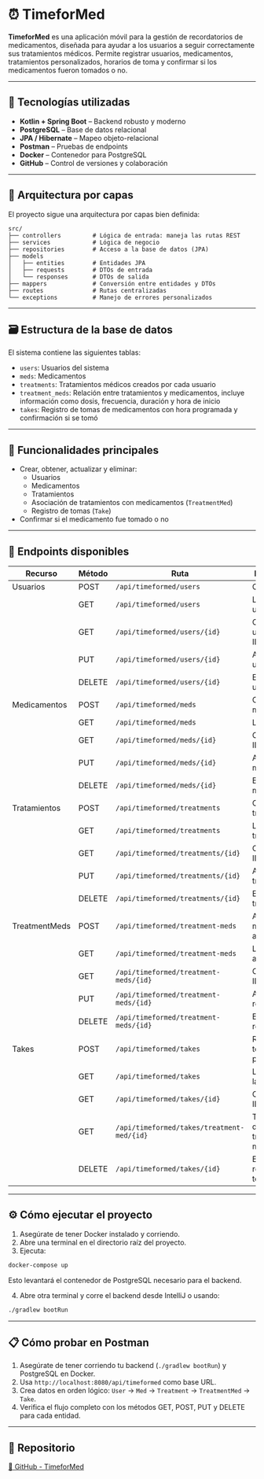 # ⏰ TimeforMed

**TimeforMed** es una aplicación móvil para la gestión de recordatorios de medicamentos, diseñada para ayudar a los usuarios a seguir correctamente sus tratamientos médicos. Permite registrar usuarios, medicamentos, tratamientos personalizados, horarios de toma y confirmar si los medicamentos fueron tomados o no.

---

## 🚀 Tecnologías utilizadas

- **Kotlin + Spring Boot** – Backend robusto y moderno
- **PostgreSQL** – Base de datos relacional
- **JPA / Hibernate** – Mapeo objeto-relacional
- **Postman** – Pruebas de endpoints
- **Docker** – Contenedor para PostgreSQL
- **GitHub** – Control de versiones y colaboración

---

## 🧱 Arquitectura por capas

El proyecto sigue una arquitectura por capas bien definida:

```
src/
├── controllers         # Lógica de entrada: maneja las rutas REST
├── services            # Lógica de negocio
├── repositories        # Acceso a la base de datos (JPA)
├── models
│   ├── entities        # Entidades JPA
│   ├── requests        # DTOs de entrada
│   └── responses       # DTOs de salida
├── mappers             # Conversión entre entidades y DTOs
├── routes              # Rutas centralizadas
└── exceptions          # Manejo de errores personalizados
```

---

## 🗃️ Estructura de la base de datos

El sistema contiene las siguientes tablas:

- `users`: Usuarios del sistema
- `meds`: Medicamentos
- `treatments`: Tratamientos médicos creados por cada usuario
- `treatment_meds`: Relación entre tratamientos y medicamentos, incluye información como dosis, frecuencia, duración y hora de inicio
- `takes`: Registro de tomas de medicamentos con hora programada y confirmación si se tomó


---

## 📌 Funcionalidades principales

- Crear, obtener, actualizar y eliminar:
    - Usuarios
    - Medicamentos
    - Tratamientos
    - Asociación de tratamientos con medicamentos (`TreatmentMed`)
    - Registro de tomas (`Take`)
- Confirmar si el medicamento fue tomado o no

---

## 📮 Endpoints disponibles

| Recurso         | Método | Ruta                                          | Descripción                                 |
|-----------------|--------|-----------------------------------------------|---------------------------------------------|
| Usuarios        | POST   | `/api/timeformed/users`                      | Crear usuario                                |
|                 | GET    | `/api/timeformed/users`                      | Listar usuarios                              |
|                 | GET    | `/api/timeformed/users/{id}`                 | Obtener usuario por ID                       |
|                 | PUT    | `/api/timeformed/users/{id}`                 | Actualizar usuario                           |
|                 | DELETE | `/api/timeformed/users/{id}`                 | Eliminar usuario                             |
| Medicamentos    | POST   | `/api/timeformed/meds`                       | Crear medicamento                            |
|                 | GET    | `/api/timeformed/meds`                       | Listar todos                                 |
|                 | GET    | `/api/timeformed/meds/{id}`                  | Obtener por ID                               |
|                 | PUT    | `/api/timeformed/meds/{id}`                  | Actualizar medicamento                       |
|                 | DELETE | `/api/timeformed/meds/{id}`                  | Eliminar medicamento                         |
| Tratamientos    | POST   | `/api/timeformed/treatments`                | Crear tratamiento                            |
|                 | GET    | `/api/timeformed/treatments`                | Listar tratamientos                          |
|                 | GET    | `/api/timeformed/treatments/{id}`           | Obtener por ID                               |
|                 | PUT    | `/api/timeformed/treatments/{id}`           | Actualizar tratamiento                       |
|                 | DELETE | `/api/timeformed/treatments/{id}`           | Eliminar tratamiento                         |
| TreatmentMeds   | POST   | `/api/timeformed/treatment-meds`            | Asociar medicamento a tratamiento            |
|                 | GET    | `/api/timeformed/treatment-meds`            | Listar asociaciones                          |
|                 | GET    | `/api/timeformed/treatment-meds/{id}`       | Obtener por ID                               |
|                 | PUT    | `/api/timeformed/treatment-meds/{id}`       | Actualizar relación                          |
|                 | DELETE | `/api/timeformed/treatment-meds/{id}`       | Eliminar relación                            |
| Takes           | POST   | `/api/timeformed/takes`                     | Registrar toma programada                    |
|                 | GET    | `/api/timeformed/takes`                     | Listar todas las tomas                       |
|                 | GET    | `/api/timeformed/takes/{id}`                | Obtener por ID                               |
|                 | GET    | `/api/timeformed/takes/treatment-med/{id}`  | Tomar por ID de tratamiento-medicamento      |
|                 | DELETE | `/api/timeformed/takes/{id}`                | Eliminar registro de toma                    |

---
## ⚙️ Cómo ejecutar el proyecto

1. Asegúrate de tener Docker instalado y corriendo.
2. Abre una terminal en el directorio raíz del proyecto.
3. Ejecuta:

```bash
docker-compose up
```

Esto levantará el contenedor de PostgreSQL necesario para el backend.

4. Abre otra terminal y corre el backend desde IntelliJ o usando:

```bash
./gradlew bootRun
```

---
## 📋 Cómo probar en Postman

1. Asegúrate de tener corriendo tu backend (`./gradlew bootRun`) y PostgreSQL en Docker.
2. Usa `http://localhost:8080/api/timeformed` como base URL.
3. Crea datos en orden lógico: `User` → `Med` → `Treatment` → `TreatmentMed` → `Take`.
4. Verifica el flujo completo con los métodos GET, POST, PUT y DELETE para cada entidad.

---




## 📁 Repositorio

[🔗 GitHub - TimeforMed](https://github.com/alcarrion/timeformed-backend.git)
